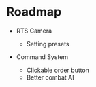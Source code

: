 # Roadmap
* RTS Camera
  * Setting presets

* Command System
  * Clickable order button
  * Better combat AI